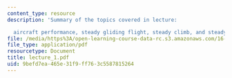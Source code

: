```yaml
---
content_type: resource
description: 'Summary of the topics covered in lecture:

  aircraft performance, steady gliding flight, steady climb, and steady turn.'
file: /media/https%3A/open-learning-course-data-rc.s3.amazonaws.com/16-333-aircraft-stability-and-control-fall-2004/9befd7ea465e31f9ff763c5587815264_lecture_1.pdf
file_type: application/pdf
resourcetype: Document
title: lecture_1.pdf
uid: 9befd7ea-465e-31f9-ff76-3c5587815264
---
```

